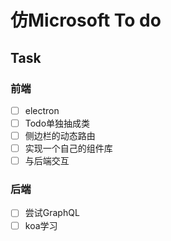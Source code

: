 # 仿Microsoft To do

## Task
### 前端
- [ ] electron
- [ ] Todo单独抽成类
- [ ] 侧边栏的动态路由
- [ ] 实现一个自己的组件库
- [ ] 与后端交互
### 后端
- [ ] 尝试GraphQL
- [ ] koa学习
